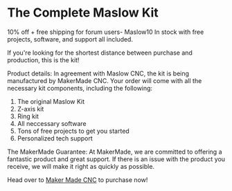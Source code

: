 # The Complete Maslow Kit

10% off + free shipping for forum users- Maslow10
In stock with free projects, software, and support all included.

If you're looking for the shortest distance between purchase and production, this is the kit!

Product details:
In agreement with Maslow CNC, the kit is being manufactured by MakerMade CNC. Your order will come with all the necessary kit components, including the following:
1. The original Maslow Kit
2. Z-axis kit
3. Ring kit
4. All neccessary software
5. Tons of free projects to get you started
6. Personalized tech support

The MakerMade Guarantee:
At MakerMade, we are committed to offering a fantastic product and great support. If there is an issue with the product you receive, we will make it right as quickly as possible.

Head over to [Maker Made CNC](https://www.makermadecnc.com/shop) to purchase now!

